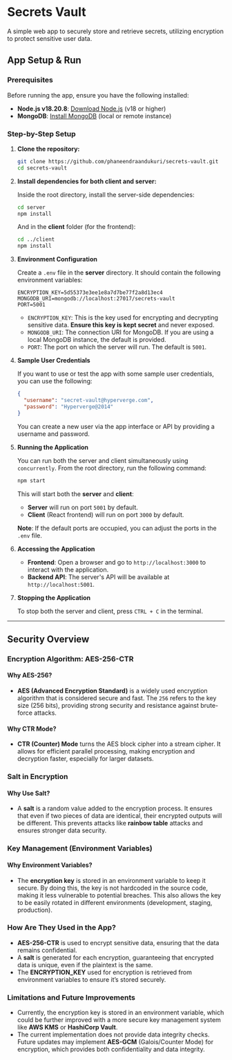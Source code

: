 # Secrets Vault

A simple web app to securely store and retrieve secrets, utilizing encryption to protect sensitive user data.

## App Setup & Run

### Prerequisites
Before running the app, ensure you have the following installed:
- **Node.js v18.20.8**: [Download Node.js](https://nodejs.org/) (v18 or higher)
- **MongoDB**: [Install MongoDB](https://www.mongodb.com/) (local or remote instance)

### Step-by-Step Setup

1. **Clone the repository:**

    ```bash
    git clone https://github.com/phaneendraandukuri/secrets-vault.git
    cd secrets-vault
    ```

2. **Install dependencies for both client and server:**

    Inside the root directory, install the server-side dependencies:
    
    ```bash
    cd server
    npm install
    ```

    And in the **client** folder (for the frontend):
    
    ```bash
    cd ../client
    npm install
    ```

3. **Environment Configuration**

    Create a `.env` file in the **server** directory. It should contain the following environment variables:

    ```plaintext
    ENCRYPTION_KEY=5d55373e3ee1e8a7d7be77f2a8d13ec4
    MONGODB_URI=mongodb://localhost:27017/secrets-vault
    PORT=5001
    ```

    - `ENCRYPTION_KEY`: This is the key used for encrypting and decrypting sensitive data. **Ensure this key is kept secret** and never exposed.
    - `MONGODB_URI`: The connection URI for MongoDB. If you are using a local MongoDB instance, the default is provided.
    - `PORT`: The port on which the server will run. The default is `5001`.

4. **Sample User Credentials**

    If you want to use or test the app with some sample user credentials, you can use the following:

    ```json
    {
      "username": "secret-vault@hyperverge.com",
      "password": "Hyperverge@2014"
    }
    ```

    You can create a new user via the app interface or API by providing a username and password.

5. **Running the Application**

    You can run both the server and client simultaneously using `concurrently`. From the root directory, run the following command:

    ```bash
    npm start
    ```

    This will start both the **server** and **client**:
    - **Server** will run on port `5001` by default.
    - **Client** (React frontend) will run on port `3000` by default.

    **Note**: If the default ports are occupied, you can adjust the ports in the `.env` file.

6. **Accessing the Application**

    - **Frontend**: Open a browser and go to `http://localhost:3000` to interact with the application.
    - **Backend API**: The server's API will be available at `http://localhost:5001`.

7. **Stopping the Application**

    To stop both the server and client, press `CTRL + C` in the terminal.

---


## Security Overview

### Encryption Algorithm: AES-256-CTR

#### Why AES-256?
- **AES (Advanced Encryption Standard)** is a widely used encryption algorithm that is considered secure and fast. The `256` refers to the key size (256 bits), providing strong security and resistance against brute-force attacks.

#### Why CTR Mode?
- **CTR (Counter) Mode** turns the AES block cipher into a stream cipher. It allows for efficient parallel processing, making encryption and decryption faster, especially for larger datasets.

### Salt in Encryption

#### Why Use Salt?
- A **salt** is a random value added to the encryption process. It ensures that even if two pieces of data are identical, their encrypted outputs will be different. This prevents attacks like **rainbow table** attacks and ensures stronger data security.

### Key Management (Environment Variables)

#### Why Environment Variables?
- The **encryption key** is stored in an environment variable to keep it secure. By doing this, the key is not hardcoded in the source code, making it less vulnerable to potential breaches. This also allows the key to be easily rotated in different environments (development, staging, production).

### How Are They Used in the App?

- **AES-256-CTR** is used to encrypt sensitive data, ensuring that the data remains confidential.
- A **salt** is generated for each encryption, guaranteeing that encrypted data is unique, even if the plaintext is the same.
- The **ENCRYPTION_KEY** used for encryption is retrieved from environment variables to ensure it’s stored securely.

### Limitations and Future Improvements

- Currently, the encryption key is stored in an environment variable, which could be further improved with a more secure key management system like **AWS KMS** or **HashiCorp Vault**.
- The current implementation does not provide data integrity checks. Future updates may implement **AES-GCM** (Galois/Counter Mode) for encryption, which provides both confidentiality and data integrity.
